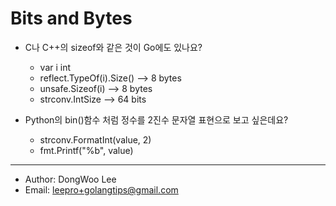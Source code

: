 # Bits and Bytes

* C나 C++의 sizeof와 같은 것이 Go에도 있나요?
  * var i int
  * reflect.TypeOf(i).Size() --> 8 bytes
  * unsafe.Sizeof(i) --> 8 bytes
  * strconv.IntSize --> 64 bits

* Python의 bin()함수 처럼 정수를 2진수 문자열 표현으로 보고 싶은데요?
  * strconv.FormatInt(value, 2)
  * fmt.Printf("%b", value)

---

* Author: DongWoo Lee
* Email: leepro+golangtips@gmail.com
